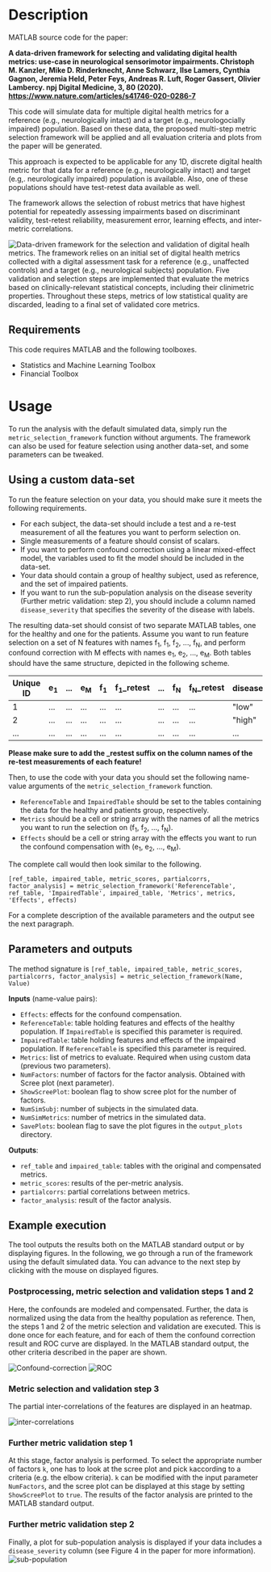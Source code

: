 # Description
MATLAB source code for the paper:

**A data-driven framework for selecting and validating digital health metrics: use-case in neurological sensorimotor impairments. Christoph M. Kanzler, Mike D. Rinderknecht, Anne Schwarz, Ilse Lamers, Cynthia Gagnon, Jeremia Held, Peter Feys, Andreas R. Luft, Roger Gassert, Olivier Lambercy. npj Digital Medicine, 3, 80 (2020). https://www.nature.com/articles/s41746-020-0286-7** 

This code will simulate data for multiple digital health metrics for a reference (e.g., neurologically intact) and a target (e.g., neurologocially impaired) population. Based on these data, the proposed multi-step metric selection framework will be applied and all evaluation criteria and plots from the paper will be generated.

This approach is expected to be applicable for any 1D, discrete digital health metric for that data for a reference (e.g., neurologically intact) and target (e.g,. neurologically impaired) population is available. Also, one of these populations should have test-retest data available as well.

The framework allows the selection of robust metrics that have highest potential for repeatedly assessing impairments based on discriminant validity, test-retest reliability, measurement error, learning effects, and inter-metric correlations.

![Data-driven framework for the selection and validation of digital healh metrics. The framework relies on an initial set of digital health metrics collected with a digital assessment task for a reference (e.g., unaffected controls) and a target (e.g., neurological subjects) population. Five validation and selection steps are implemented that evaluate the metrics based on clinically-relevant statistical concepts, including their clinimetric properties. Throughout these steps, metrics of low statistical quality are discarded, leading to a final set of validated core metrics.](https://github.com/ChristophKanzler/MetricSelectionFramework/blob/master/images/diagram.png?raw=true)


## Requirements
This code requires MATLAB and the following toolboxes.
* Statistics and Machine Learning Toolbox
* Financial Toolbox

# Usage
To run the analysis with the default simulated data, simply run the `metric_selection_framework` function without arguments. The framework can also be used for feature selection using another data-set, and some parameters can be tweaked. 

## Using a custom data-set
To run the feature selection on your data, you should make sure it meets the following requirements.
* For each subject, the data-set should include a test and a re-test measurement of all the features you want to perform selection on.
* Single measurements of a feature should consist of scalars.
* If you want to perform confound correction using a linear mixed-effect model, the variables used to fit the model should be included in the data-set.
* Your data should contain a group of healthy subject, used as reference, and the set of impaired patients.
* If you want to run the sub-population analysis on the disease severity (Further metric validation: step 2), you should include a column named `disease_severity` that specifies the severity of the disease with labels.

The resulting data-set should consist of two separate MATLAB tables, one for the healthy and one for the patients. Assume you want to run feature selection on a set of N features with names f<sub>1</sub>,
f<sub>1</sub>, f<sub>2</sub>, ..., f<sub>N</sub>, and perform confound correction with M effects with names e<sub>1</sub>, e<sub>2</sub>, ..., e<sub>M</sub>. Both tables should have the same structure, depicted in the following scheme. 

   | Unique ID     | e<sub>1</sub> | ... | e<sub>M</sub> | f<sub>1</sub> | f<sub>1</sub>_retest | ... | f<sub>N</sub> | f<sub>N</sub>_retest | disease_severity
   | ------------- | ------------- | --- | ------------- | ------------- | -------------------- | --- | ------------ | ---------- | ---------- | 
   | 1             | ...           | ... | ...           | ...           | ...                  | ... | ...          | ...        | "low"        |
   | 2             | ...           | ... | ...           | ...           | ...                  | ... | ...          | ...        | "high"        |
   | ...           | ...           | ... | ...           | ...           | ...                  | ... | ...          | ...        | ...        |

<b>Please make sure to add the _restest suffix on the column names of the re-test measurements of each feature!</b>

Then, to use the code with your data you should set the following name-value arguments of the `metric_selection_framework` function.
* `ReferenceTable` and `ImpairedTable` should be set to the tables containing the data for the healthy and patients group, respectively.
* `Metrics` should be a cell or string array with the names of all the metrics you want to run the selection on (f<sub>1</sub>, f<sub>2</sub>, ..., f<sub>N</sub>).
* `Effects` should be a cell or string array with the effects you want to run the confound compensation with (e<sub>1</sub>, e<sub>2</sub>, ..., e<sub>M</sub>).

The complete call would then look similar to the following.

`[ref_table, impaired_table, metric_scores, partialcorrs, factor_analysis] = metric_selection_framework('ReferenceTable', ref_table, 'ImpairedTable', impaired_table, 'Metrics', metrics, 'Effects', effects)`

For a complete description of the available parameters and the output see the next paragraph.

## Parameters and outputs
The method signature is `[ref_table, impaired_table, metric_scores, partialcorrs, factor_analysis] = metric_selection_framework(Name, Value)`

<b>Inputs</b> (name-value pairs):
* `Effects`: effects for the confound compensation.
* `ReferenceTable`: table holding features and effects of the healthy population. If `ImpairedTable` is specified this parameter is required.
* `ImpairedTable`: table holding features and effects of the impaired population. If `ReferenceTable` is specified this parameter is required.
* `Metrics`: list of metrics to evaluate. Required when using custom data (previous two parameters).
* `NumFactors`: number of factors for the factor analysis. Obtained with Scree plot (next parameter).
* `ShowScreePlot`: boolean flag to show scree plot for the number of factors.
* `NumSimSubj`: number of subjects in the simulated data.
* `NumSimMetrics`: number of metrics in the simulated data.
* `SavePlots`: boolean flag to save the plot figures in the `output_plots` directory.

<b>Outputs</b>: 
* `ref_table` and `impaired_table`: tables with the original and compensated metrics.
* `metric_scores`: results of the per-metric analysis.
* `partialcorrs`: partial correlations between metrics.
* `factor_analysis`: result of the factor analysis.

## Example execution
The tool outputs the results both on the MATLAB standard output or by displaying figures. In the following, we go through a run of the framework using the default simulated data. You can advance to the next step by clicking with the mouse on displayed figures.

### Postprocessing, metric selection and validation steps 1 and 2
Here, the confounds are modeled and compensated. Further, the data is normalized using the data from the healthy population as reference. Then, the steps 1 and 2 of the metric selection and validation are executed. This is done once for each feature, and for each of them the confound correction result and ROC curve are displayed. In the MATLAB standard output, the other criteria described in the paper are shown.

![Confound-correction](/images/compensation.png "Confound correction") ![ROC](/images/roc.png "ROC") 

### Metric selection and validation step 3
The partial inter-correlations of the features are displayed in an heatmap.

![inter-correlations](/images/partialcorr.png "Partial inter-correlations")

### Further metric validation step 1
At this stage, factor analysis is performed. To select the appropriate number of factors `k`, one has to look at the scree plot and pick `k`according to a criteria (e.g. the elbow criteria). `k` can be modified with the input parameter `NumFactors`, and the scree plot can be displayed at this stage by setting `ShowScreePlot` to `true`. The results of the factor analysis are printed to the MATLAB standard output.

### Further metric validation step 2
Finally, a plot for sub-population analysis is displayed if your data includes a `disease_severity` column (see Figure 4 in the paper for more information).
![sub-population](/images/final_plot.png "Sub-population analysis")
